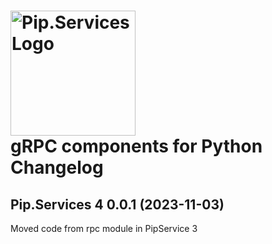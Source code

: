 # <img src="https://uploads-ssl.webflow.com/5ea5d3315186cf5ec60c3ee4/5edf1c94ce4c859f2b188094_logo.svg" alt="Pip.Services Logo" width="200"> <br/> gRPC components for Python Changelog

## <a name="0.0.1"></a>Pip.Services 4 0.0.1 (2023-11-03)
Moved code from rpc module in PipService 3